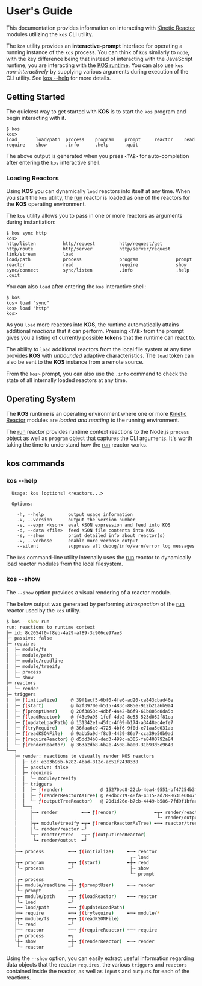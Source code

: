 # User's Guide

This documentation provides information on interacting with [Kinetic Reactor](./intro.md#kinetic-reactor) modules utilizing the `kos` CLI utility.

The `kos` utility provides an **interactive-prompt** interface for operating a running instance of the `kos` process. You can think of `kos` similarly to `node`, with the key difference being that instead of interacting with the JavaScript runtime, you are interacting with the [KOS runtime](#operating-system). You can also use `kos` *non-interactively* by supplying various arguments during execution of the CLI utility.  See [kos --help](#kos-help) for more details.

## Getting Started

The quickest way to get started with **KOS** is to start the `kos` program and begin interacting with it.
```
$ kos
kos>
load       load/path  process    program    prompt     reactor    read       require    show       .info      .help      .quit      
```
The above output is generated when you press `<TAB>` for auto-completion after entering the `kos` interactive shell.

### Loading Reactors

Using **KOS** you can dynamically `load` reactors into itself at any time.  When you start the `kos` utility, the [run](../reactors/run.md) reactor is loaded as one of the reactors for the **KOS** operating environment.

The `kos` utility allows you to pass in one or more reactors as arguments during instantiation:
```
$ kos sync http
kos> 
http/listen          http/request         http/request/get     http/route           http/server          http/server/request  link/stream          load
load/path            process              program              prompt               reactor              read                 require              show
sync/connect         sync/listen          .info                .help                .quit                
```
You can also `load` after entering the `kos` interactive shell:
```
$ kos
kos> load "sync"
kos> load "http"
kos>
```
As you `load` more reactors into **KOS**, the runtime automatically attains additional *reactions* that it can perform.  Pressing `<TAB>` from the prompt gives you a listing of currently possible **tokens** that the runtime can react to.

The ability to `load` additional reactors from the local file system at any time provides **KOS** with *unbounded* adaptive characteristics. The `load` token can also be sent to the **KOS** instance from a remote source.

From the `kos>` prompt, you can also use the `.info` command to check the state of all internally loaded reactors at any time.

## Operating System 

The **KOS** runtime is an operating environment where one or more [Kinetic Reactor](./intro.md#kinetic-reactor) modules are *loaded and reacting* to the running environment.

The [run](../reactors/run.md) reactor provides runtime context reactions to the Node.js `process` object as well as `program` object that captures the CLI arguments.  It's worth taking the time to understand how the [run](../reactors/run.md) reactor works.

## kos commands

### kos --help

```
  Usage: kos [options] <reactors...>

  Options:

    -h, --help         output usage information
    -V, --version      output the version number
    -e, --expr <kson>  eval KSON expression and feed into KOS
    -d, --data <file>  feed KSON file contents into KOS
    -s, --show         print detailed info about reactor(s)
    -v, --verbose      enable more verbose output
    --silent           suppress all debug/info/warn/error log messages
```

The `kos` command-line utility internally uses the [run](../reactors/run.md) reactor to dynamically load reactor modules from the local filesystem.

### kos --show

The `--show` option provides a visual rendering of a reactor module.

The below output was generated by performing *introspection* of the [run](../reactors/run.md) reactor used by the `kos` utility.

```bash
$ kos --show run
run: reactions to runtime context
├─ id: 8c2054f0-f8eb-4a29-af89-3c906ce97ae3
├─ passive: false
├─ requires
│  ├─ module/fs
│  ├─ module/path
│  ├─ module/readline
│  ├─ module/treeify
│  ├─ process
│  └─ show
├─ reactors
│  └─ render
├─ triggers
│  ├─ ƒ(initialize)     @ 39f1acf5-6bf0-4fe6-ad20-ca843cbad46e
│  ├─ ƒ(start)          @ b2f3970e-b515-483c-885e-912b21a6b9a4
│  ├─ ƒ(promptUser)     @ 20f3853c-4dbf-4a42-b6f9-61b805d8da5b
│  ├─ ƒ(loadReactor)    @ f43e9a95-1fef-4db2-8e55-523d052f81ea
│  ├─ ƒ(updateLoadPath) @ 131342e1-45fc-4f09-b174-a3448ec4efe7
│  ├─ ƒ(tryRequire)     @ 36faa6c9-4725-4bf6-9f0d-e71aa5d031ab
│  ├─ ƒ(readKSONFile)   @ 9abb5a9d-f8d9-4439-86a7-cca39e50b9ad
│  ├─ ƒ(requireReactor) @ d5dd34b0-ded3-499c-a305-fe8400792a84
│  └─ ƒ(renderReactor)  @ 363a2db8-6b2e-4508-ba00-31b93d5e9640
└──┐
   ├─ render: reactions to visually render KOS reactors
   │  ├─ id: e383b95b-b282-4bad-812c-ac51f2438338
   │  ├─ passive: false
   │  ├─ requires
   │  │  └─ module/treeify
   │  ├─ triggers
   │  │  ├─ ƒ(render)              @ 15270bd8-22cb-4ea4-9551-bf47254b3f32
   │  │  ├─ ƒ(renderReactorAsTree) @ e9dbc219-48fa-4315-ad78-8631e6047f15
   │  │  └─ ƒ(outputTreeReactor)   @ 20d1d26e-b7cb-4449-b586-7fd9f1bfaa8a
   │  └──┐
   │     ├─╼ render         ╾─╼ ƒ(render)              ╾┬╼ render/reactor
   │     │                                              └╼ render/output 
   │     ├┬╼ module/treeify ╾┬╼ ƒ(renderReactorAsTree) ╾─╼ reactor/tree  
   │     │└╼ render/reactor ╾┘                          
   │     └┬╼ reactor/tree   ╾┬╼ ƒ(outputTreeReactor)  
   │      └╼ render/output  ╾┘                          
   │
   ├─╼ process         ╾─╼ ƒ(initialize)     ╾─╼ reactor 
   │                                          ┌╼ load    
   ├┬╼ program         ╾┬╼ ƒ(start)          ╾┼╼ read    
   │└╼ process         ╾┘                     ├╼ show    
   │                                          └╼ prompt  
   │┌╼ process         ╾┐                     
   ├┼╼ module/readline ╾┼╼ ƒ(promptUser)     ╾─╼ render  
   │└╼ prompt          ╾┘                     
   ├┬╼ module/path     ╾┬╼ ƒ(loadReactor)    ╾─╼ reactor 
   │└╼ load            ╾┘                     
   ├─╼ load/path       ╾─╼ ƒ(updateLoadPath)
   ├─╼ require         ╾─╼ ƒ(tryRequire)     ╾─╼ module/*
   ├┬╼ module/fs       ╾┬╼ ƒ(readKSONFile)  
   │└╼ read            ╾┘                     
   ├─╼ reactor         ╾─╼ ƒ(requireReactor) ╾─╼ require 
   │┌╼ process         ╾┐                     
   └┼╼ show            ╾┼╼ ƒ(renderReactor)  ╾─╼ render  
    └╼ reactor         ╾┘                     
```

Using the `--show` option, you can easily extract useful information regarding data objects that the reactor `requires`, the various `triggers` and `reactors` contained inside the reactor, as well as `inputs` and `outputs` for each of the reactions.
